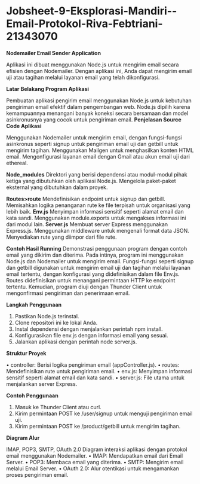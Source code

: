 # Jobsheet-9-Eksplorasi-Mandiri--Email-Protokol-Riva-Febtriani-21343070

**Nodemailer Email Sender Application**
   
Aplikasi ini dibuat menggunakan Node.js untuk mengirim email secara efisien dengan Nodemailer. Dengan aplikasi ini, Anda dapat mengirim email uji atau tagihan melalui layanan email yang telah dikonfigurasi.

**Latar Belakang Program Aplikasi**

Pembuatan aplikasi pengirim email menggunakan Node.js untuk kebutuhan pengiriman email efektif dalam pengembangan web. Node.js dipilih karena kemampuannya menangani banyak koneksi secara bersamaan dan model asinkronusnya yang cocok untuk pengiriman email.
**Penjelasan Source Code Aplikasi**

Menggunakan Nodemailer untuk mengirim email, dengan fungsi-fungsi asinkronus seperti signup untuk pengiriman email uji dan getbill untuk mengirim tagihan. Menggunakan Mailgen untuk menghasilkan konten HTML email. Mengonfigurasi layanan email dengan Gmail atau akun email uji dari ethereal.

**Node_modules**
Direktori yang berisi dependensi atau modul-modul pihak ketiga yang dibutuhkan oleh aplikasi Node.js. Mengelola paket-paket eksternal yang dibutuhkan dalam proyek.

**Routes>route**
Mendefinisikan endpoint untuk signup dan getbill. Memisahkan logika penanganan rute ke file terpisah untuk organisasi yang lebih baik.
**Env.js**
Menyimpan informasi sensitif seperti alamat email dan kata sandi. Menggunakan module.exports untuk mengakses informasi ini dari modul lain.
**Server.js**
Membuat server Express menggunakan Express.js. Menggunakan middleware untuk mengenali format data JSON. Menyediakan rute yang diimpor dari file rute.

**Contoh Hasil Running**
Demonstrasi penggunaan program dengan contoh email yang dikirim dan diterima. Pada intinya, program ini menggunakan Node.js dan Nodemailer untuk mengirim email. Fungsi-fungsi seperti signup dan getbill digunakan untuk mengirim email uji dan tagihan melalui layanan email tertentu, dengan konfigurasi yang didefinisikan dalam file Env.js. Routes didefinisikan untuk menangani permintaan HTTP ke endpoint tertentu. Kemudian, program diuji dengan Thunder Client untuk mengonfirmasi pengiriman dan penerimaan email.

**Langkah Penggunaan**

1.	Pastikan Node.js terinstal.
2.	Clone repositori ini ke lokal Anda.
3.	Instal dependensi dengan menjalankan perintah npm install.
4.	Konfigurasikan file env.js dengan informasi email yang sesuai.
5.	Jalankan aplikasi dengan perintah node server.js.

**Struktur Proyek**

•	controller: Berisi logika pengiriman email (appController.js).
•	routes: Mendefinisikan rute untuk pengiriman email.
•	env.js: Menyimpan informasi sensitif seperti alamat email dan kata sandi.
•	server.js: File utama untuk menjalankan server Express.

**Contoh Penggunaan**

1.	Masuk ke Thunder Client atau curl.
2.	Kirim permintaan POST ke /user/signup untuk menguji pengiriman email uji.
3.	Kirim permintaan POST ke /product/getbill untuk mengirim tagihan.

**Diagram Alur**

IMAP, POP3, SMTP, OAuth 2.0
Diagram interaksi aplikasi dengan protokol email menggunakan Nodemailer.
•	IMAP: Mendapatkan email dari Email Server.
•	POP3: Membaca email yang diterima.
•	SMTP: Mengirim email melalui Email Server.
•	OAuth 2.0: Alur otentikasi untuk mengamankan proses pengiriman email.
